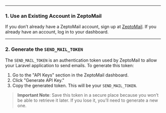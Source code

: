 
---

### **1. Use an Existing Account in ZeptoMail**
If you don’t already have a ZeptoMail account, sign up at [ZeptoMail](https://www.zetpostmail.com/). If you already have an account, log in to your dashboard.

---


### **2. Generate the `SEND_MAIL_TOKEN`**
The `SEND_MAIL_TOKEN` is an authentication token used by ZeptoMail to allow your Laravel application to send emails. To generate this token:

1. Go to the "API Keys" section in the ZeptoMail dashboard.
2. Click "Generate API Key."
3. Copy the generated token. This will be your `SEND_MAIL_TOKEN`.

> **Important Note**: Save this token in a secure place because you won’t be able to retrieve it later. If you lose it, you’ll need to generate a new one.
